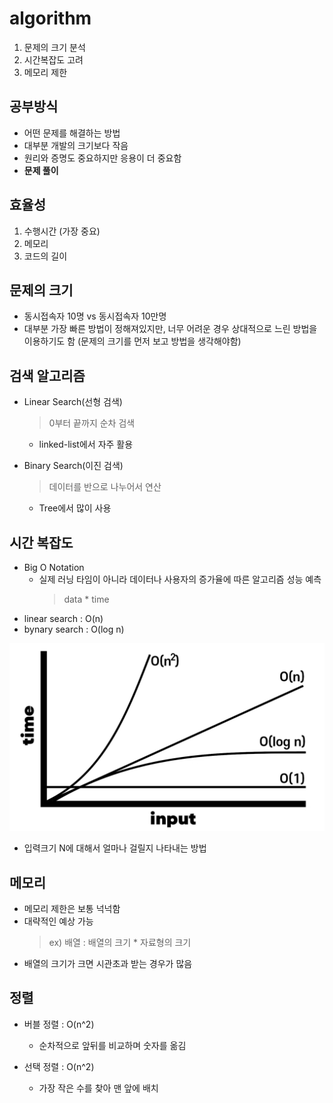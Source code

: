 # algorithm

1. 문제의 크기 분석
2. 시간복잡도 고려
3. 메모리 제한

## 공부방식
- 어떤 문제를 해결하는 방법
- 대부분 개발의 크기보다 작음
- 원리와 증명도 중요하지만 응용이 더 중요함
- **문제 풀이**

## 효율성
1. 수행시간 (가장 중요)
2. 메모리
3. 코드의 길이

## 문제의 크기
- 동시접속자 10명 vs 동시접속자 10만명
- 대부분 가장 빠른 방법이 정해져있지만, 너무 어려운 경우 상대적으로 느린 방법을 이용하기도 함 (문제의 크기를 먼저 보고 방법을 생각해야함)

## 검색 알고리즘
- Linear Search(선형 검색)
  > 0부터 끝까지 순차 검색
    - linked-list에서 자주 활용

- Binary Search(이진 검색)
  > 데이터를 반으로 나누어서 연산
    - Tree에서 많이 사용

## 시간 복잡도
- Big O Notation
  - 실제 러닝 타임이 아니라 데이터나 사용자의 증가율에 따른 알고리즘 성능 예측
    > data * time
- linear search : O(n)
- bynary search : O(log n)

![시간 복잡도](../img/algorithm1_1.png)

- 입력크기 N에 대해서 얼마나 걸릴지 나타내는 방법

## 메모리
- 메모리 제한은 보통 넉넉함
- 대략적인 예상 가능
  > ex) 배열 : 배열의 크기 * 자료형의 크기 
- 배열의 크기가 크면 시관초과 받는 경우가 많음

## 정렬

- 버블 정렬 : O(n^2) 
  - 순차적으로 앞뒤를 비교하며 숫자를 옮김

- 선택 정렬 : O(n^2)
  - 가장 작은 수를 찾아 맨 앞에 배치